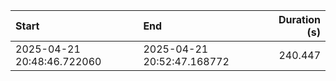 | Start                      | End                        |   Duration (s) |
|:---------------------------|:---------------------------|---------------:|
| 2025-04-21 20:48:46.722060 | 2025-04-21 20:52:47.168772 |        240.447 |